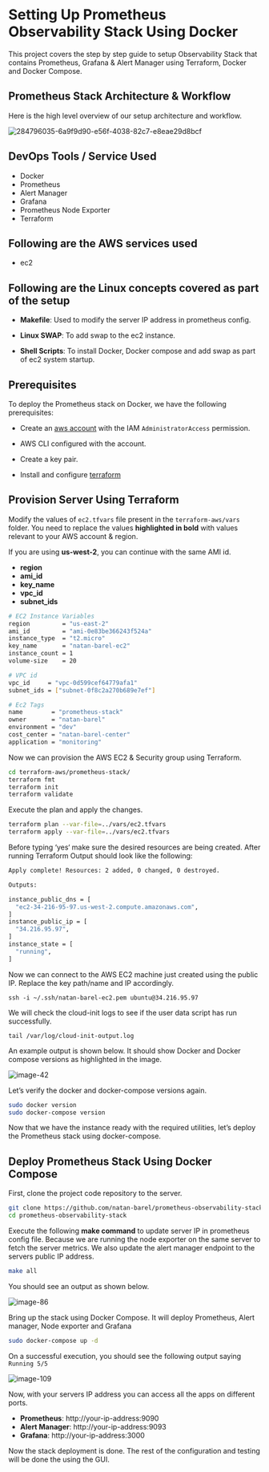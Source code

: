# Setting Up Prometheus Observability Stack Using Docker

This project covers the step by step guide to setup Observability Stack that contains Prometheus, Grafana & Alert Manager using Terraform, Docker and Docker Compose.

## Prometheus Stack Architecture & Workflow

Here is the high level overview of our setup architecture and workflow.

![284796035-6a9f9d90-e56f-4038-82c7-e8eae29d8bcf](https://github.com/natan-barel/prometheus-observability-stack/assets/132342500/9fae0409-a666-4d0e-953e-db17fabf909d)

## DevOps Tools / Service Used
+ Docker
+ Prometheus
+ Alert Manager
+ Grafana
+ Prometheus Node Exporter
+ Terraform

## Following are the AWS services used
+ ec2
## Following are the Linux concepts covered as part of the setup
+ **Makefile**: Used to modify the server IP address in prometheus config.

+ **Linux SWAP**: To add swap to the ec2 instance.

+ **Shell Scripts**: To install Docker, Docker compose and add swap as part of ec2 system startup.

## Prerequisites
To deploy the Prometheus stack on Docker, we have the following prerequisites:

+ Create an [aws account](https://aws.amazon.com/) with the IAM `AdministratorAccess` permission.

+ AWS CLI configured with the account.

+ Create a key pair. 

+ Install and configure [terraform](https://www.terraform.io/downloads)

## Provision Server Using Terraform

Modify the values of `ec2.tfvars` file present in the `terraform-aws/vars` folder. You need to replace the values **highlighted in bold** with values relevant to your AWS account & region.

If you are using **us-west-2**, you can continue with the same AMI id.

+ **region**
+ **ami_id**
+ **key_name**
+ **vpc_id**
+ **subnet_ids**

```bash
# EC2 Instance Variables
region         = "us-east-2"
ami_id         = "ami-0e83be366243f524a"
instance_type  = "t2.micro"
key_name       = "natan-barel-ec2"
instance_count = 1
volume-size    = 20

# VPC id
vpc_id     = "vpc-0d599cef64779afa1"
subnet_ids = ["subnet-0f8c2a270b689e7ef"]

# Ec2 Tags
name        = "prometheus-stack"
owner       = "natan-barel"
environment = "dev"
cost_center = "natan-barel-center"
application = "monitoring"
```

Now we can provision the AWS EC2 & Security group using Terraform.

```bash
cd terraform-aws/prometheus-stack/
terraform fmt
terraform init
terraform validate
```

Execute the plan and apply the changes.

```bash
terraform plan --var-file=../vars/ec2.tfvars
terraform apply --var-file=../vars/ec2.tfvars
```
Before typing ‘yes‘ make sure the desired resources are being created.
After running Terraform Output should look like the following:

```bash
Apply complete! Resources: 2 added, 0 changed, 0 destroyed.

Outputs:

instance_public_dns = [
  "ec2-34-216-95-97.us-west-2.compute.amazonaws.com",
]
instance_public_ip = [
  "34.216.95.97",
]
instance_state = [
  "running",
]
```
Now we can connect to the AWS EC2 machine just created using the public IP. Replace the key path/name and IP accordingly.

    ssh -i ~/.ssh/natan-barel-ec2.pem ubuntu@34.216.95.97

We will check the cloud-init logs to see if the user data script has run successfully.

    tail /var/log/cloud-init-output.log
    
An example output is shown below. It should show Docker and Docker compose versions as highlighted in the image.

![image-42](https://github.com/natan-barel/prometheus-observability-stack/assets/132342500/755ff886-f202-4ea8-a873-499c31d5adc4)

Let’s verify the docker and docker-compose versions again.

```bash
sudo docker version
sudo docker-compose version
```
Now that we have the instance ready with the required utilities, let’s deploy the Prometheus stack using docker-compose.

## Deploy Prometheus Stack Using Docker Compose

First, clone the project code repository to the server.

```bash
git clone https://github.com/natan-barel/prometheus-observability-stack
cd prometheus-observability-stack
```

Execute the following **make command** to update server IP in prometheus config file. Because we are running the node exporter on the same server to fetch the server metrics. We also update the alert manager endpoint to the servers public IP address.

```bash
make all
```
You should see an output as shown below.

![image-86](https://github.com/natan-barel/prometheus-observability-stack/assets/132342500/e8bb7b1c-45c6-45e5-8b89-98c8004e2be3)

Bring up the stack using Docker Compose. It will deploy Prometheus, Alert manager, Node exporter and Grafana

```bash
sudo docker-compose up -d
```
On a successful execution, you should see the following output saying `Running 5/5`

![image-109](https://github.com/natan-barel/prometheus-observability-stack/assets/132342500/879ca6bc-eba7-4688-a440-e4712b0e65e4)

Now, with your servers IP address you can access all the apps on different ports.

+ **Prometheus**: http://your-ip-address:9090
+ **Alert Manager**: http://your-ip-address:9093
+ **Grafana**: http://your-ip-address:3000

Now the stack deployment is done. The rest of the configuration and testing will be done the using the GUI.
